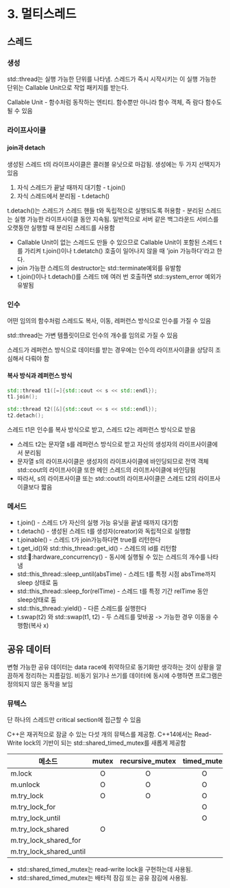 # 3. 멀티스레드

## 스레드

### 생성

std::thread는 실행 가능한 단위를 나타냄. 스레드가 즉시 시작시키는 이 실행 가능한 단위는 Callable Unit으로 작업 패키지를 받는다.

Callable Unit - 함수처럼 동작하는 엔티티. 함수뿐만 아니라 함수 객체, 즉 람다 함수도 될 수 있음

### 라이프사이클

#### join과 detach

생성된 스레드 t의 라이프사이클은 콜러블 유닛으로 마감됨. 생성에는 두 가지 선택지가 있음

1. 자식 스레드가 끝날 때까지 대기함 - t.join()
2. 자식 스레드에서 분리됨 - t.detach()

t.detach()는 스레드가 스레드 핸들 t와 독립적으로 실행되도록 허용함 - 분리된 스레드는 실행 가능한 라이프사이클 동안 지속됨. 일반적으로 서버 같은 백그라운드 서비스를 오랫동안 실행할 때 분리된 스레드를 사용함

- Callable Unit이 없는 스레드도 만들 수 있으므로 Callable Unit이 포함된 스레드 t를 가리켜 t.join()이나 t.detatch() 호출이 일어나지 않을 때 'join 가능하다'라고 한다.
- join 가능한 스레드의 destructor는 std::terminate예외를 유발함
- t.join()이나 t.detach()를 스레드 t에 여러 번 호출하면 std::system_error 예외가 유발됨

### 인수

어떤 임의의 함수처럼 스레드도 복사, 이동, 레퍼런스 방식으로 인수를 가질 수 있음

std::thread는 가변 템플릿이므로 인수의 개수를 임의로 가질 수 있음

스레드가 레퍼런스 방식으로 데이터를 받는 경우에는 인수의 라이프사이클을 상당히 조심해서 다뤄야 함

#### 복사 방식과 레퍼런스 방식

```c++
std::thread t1([=]{std::cout << s << std::endl});
t1.join();
```

```c++
std::thread t2([&]{std::cout << s << std::endl});
t2.detach();
```

스레드 t1은 인수를 복사 방식으로 받고, 스레드 t2는 레퍼런스 방식으로 받음

- 스레드 t2는 문자열 s를 레퍼런스 방식으로 받고 자신의 생성자의 라이프사이클에서 분리됨
- 문자열 s의 라이프사이클은 생성자의 라이프사이클에 바인딩되므로 전역 객체 std::cout의 라이프사이클 또한  메인 스레드의 라이프사이클에 바인딩됨
- 따라서, s의 라이프사이클 또는 std::cout의 라이프사이클은 스레드 t2의 라이프사이클보다 짧음

### 메서드

- t.join() - 스레드 t가 자신의 실행 가능 유닛을 끝낼 때까지 대기함
- t.detach() - 생성된 스레드 t를 생성자(creator)와 독립적으로 실행함
- t.joinable() - 스레드 t가 join가능하다면 true를 리턴한다
- t.get_id()와 std::this_thread::get_id() - 스레드의 id를 리턴함
- std::thread::hardware_concurrency() - 동시에 실행될 수 있는 스레드의 개수를 나타냄
- std::this_thread::sleep_until(absTime) - 스레드 t를 특정 시점 absTime까지 sleep 상태로 둠
- std::this_thread::sleep_for(relTime) - 스레드 t를 특정 기간 relTime 동안 sleep상태로 둠
- std::this_thread::yield() - 다른 스레드를 실행한다
- t.swap(t2) 와 std::swap(t1, t2) - 두 스레드를 맞바꿈 -> 가능한 경우 이동을 수행함(복사 x)



## 공유 데이터

변형 가능한 공유 데이터는 data race에 취약하므로 동기화만 생각하는 것이 상황을 깔끔하게 정리하는 지름길임. 비동기 읽기나 쓰기를 데이터에 동시에 수행하면 프로그램은 정의되지 않은 동작을 보임

### 뮤텍스

단 하나의 스레드만 critical section에 접근할 수 있음

C++은 재귀적으로 잠글 수 있는 다섯 개의 뮤텍스를 제공함. C++14에서는 Read-Write lock의 기반이 되는 std::shared_timed_mutex를 새롭게 제공함

| 메소드                     | mutex | recursive_mutex | timed_mutex | recursive_timed_mutex | shared_timed_mutex |
| ----------------------- | :---: | :-------------: | :---------: | :-------------------: | :----------------: |
| m.lock                  |   O   |        O        |      O      |           O           |         O          |
| m.unlock                |   O   |        O        |      O      |           O           |         O          |
| m.try_lock              |   O   |        O        |      O      |           O           |         O          |
| m.try_lock_for          |       |                 |      O      |           O           |         O          |
| m.try_lock_until        |       |                 |      O      |           O           |         O          |
| m.try_lock_shared       |   O   |                 |             |                       |         O          |
| m.try_lock_shared_for   |       |                 |             |                       |         O          |
| m.try_lock_shared_until |       |                 |             |                       |         O          |

- std::shared_timed_mutex는 read-write lock을 구현하는데 사용됨.
- std::shared_timed_mutex는 배타적 잠김 또는 공유 잠김에 사용됨.